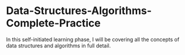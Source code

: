 # Data-Structures-Algorithms-Complete-Practice
In this self-initiated learning phase, I will be covering all the concepts of data structures and algorithms in full detail.
